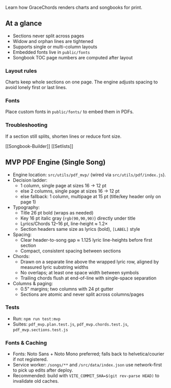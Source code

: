 Learn how GraceChords renders charts and songbooks for print.

## At a glance
- Sections never split across pages
- Widow and orphan lines are tightened
- Supports single or multi-column layouts
- Embedded fonts live in `public/fonts`
- Songbook TOC page numbers are computed after layout

### Layout rules
Charts keep whole sections on one page. The engine adjusts spacing to avoid lonely first or last lines.

### Fonts
Place custom fonts in `public/fonts/` to embed them in PDFs.

### Troubleshooting
If a section still splits, shorten lines or reduce font size.

[[Songbook-Builder]] [[Setlists]]

## MVP PDF Engine (Single Song)

- Engine location: `src/utils/pdf_mvp/` (wired via `src/utils/pdf/index.js`).
- Decision ladder:
  - 1 column, single page at sizes 16 → 12 pt
  - else 2 columns, single page at sizes 16 → 12 pt
  - else fallback: 1 column, multipage at 15 pt (title/key header only on page 1)
- Typography:
  - Title 26 pt bold (wraps as needed)
  - Key 16 pt italic gray (`rgb(90,90,90)`) directly under title
  - Lyrics/Chords 12–16 pt, line-height ≈ 1.2×
  - Section headers same size as lyrics (bold), `[LABEL]` style
- Spacing:
  - Clear header-to-song gap ≈ 1.125 lyric line-heights before first section
  - Compact, consistent spacing between sections
- Chords:
  - Drawn on a separate line above the wrapped lyric row, aligned by measured lyric substring widths
  - No overlaps; at least one space width between symbols
  - Trailing chords flush at end-of-line with single-space separation
- Columns & paging:
  - 0.5" margins; two columns with 24 pt gutter
  - Sections are atomic and never split across columns/pages

### Tests

- Run: `npm run test:mvp`
- Suites: `pdf_mvp.plan.test.js`, `pdf_mvp.chords.test.js`, `pdf_mvp.sections.test.js`

### Fonts & Caching

- Fonts: Noto Sans + Noto Mono preferred; falls back to helvetica/courier if not registered.
- Service worker: `/songs/**` and `/src/data/index.json` use network-first to pick up edits after deploy.
- Recommended: build with `VITE_COMMIT_SHA=$(git rev-parse HEAD)` to invalidate old caches.
